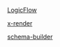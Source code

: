 
[LogicFlow](https://github.com/didi/LogicFlow)

[x-render](https://github.com/alibaba/x-render)

[schema-builder](https://xrender.fun/schema-builder)